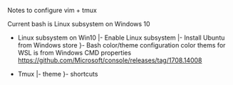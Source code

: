 Notes to configure vim + tmux

Current bash is Linux subsystem on Windows 10

- Linux subsystem on Win10
|- Enable Linux subsystem
|- Install Ubuntu from Windows store
}- Bash color/theme configuration
	color thems for WSL is from Windows CMD properties
	https://github.com/Microsoft/console/releases/tag/1708.14008

- Tmux
|- theme
}- shortcuts
